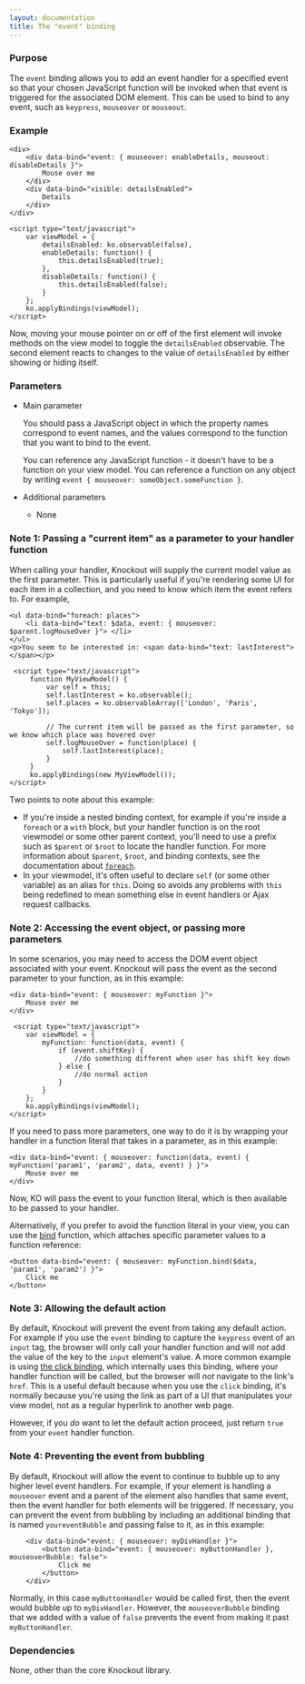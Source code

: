 ```yaml
---
layout: documentation
title: The "event" binding
---
```


### Purpose
The `event` binding allows you to add an event handler for a specified event so that your chosen JavaScript function will be invoked when that event is triggered for the associated DOM element. This can be used to bind to any event, such as `keypress`, `mouseover` or `mouseout`.

### Example
    <div>
        <div data-bind="event: { mouseover: enableDetails, mouseout: disableDetails }">
            Mouse over me
        </div>
        <div data-bind="visible: detailsEnabled">
            Details
        </div>
    </div>
    
    <script type="text/javascript">
        var viewModel = {
            detailsEnabled: ko.observable(false),
            enableDetails: function() {
                this.detailsEnabled(true);
            },
            disableDetails: function() {
                this.detailsEnabled(false);
            }
        };
        ko.applyBindings(viewModel);
    </script>

Now, moving your mouse pointer on or off of the first element will invoke methods on the view model to toggle the `detailsEnabled` observable.  The second element reacts to changes to the value of `detailsEnabled` by either showing or hiding itself. 

### Parameters

 * Main parameter
   
   You should pass a JavaScript object in which the property names correspond to event names, and the values correspond to the function that you want to bind to the event.
   
   You can reference any JavaScript function - it doesn't have to be a function on your view model. You can reference a function on any object by writing `event { mouseover: someObject.someFunction }`. 
   
 * Additional parameters 

   * None

### Note 1: Passing a "current item" as a parameter to your handler function

When calling your handler, Knockout will supply the current model value as the first parameter. This is particularly useful if you're rendering
some UI for each item in a collection, and you need to know which item the event refers to. For example,

    <ul data-bind="foreach: places">
        <li data-bind="text: $data, event: { mouseover: $parent.logMouseOver }"> </li>
    </ul>
    <p>You seem to be interested in: <span data-bind="text: lastInterest"> </span></p>
    
     <script type="text/javascript">
         function MyViewModel() {
             var self = this;
             self.lastInterest = ko.observable();
             self.places = ko.observableArray(['London', 'Paris', 'Tokyo']);

             // The current item will be passed as the first parameter, so we know which place was hovered over
             self.logMouseOver = function(place) {
                 self.lastInterest(place);
             }
         }
         ko.applyBindings(new MyViewModel());
    </script> 

Two points to note about this example:

 * If you're inside a nested binding context, for example if you're inside a `foreach` or a `with` block, but your handler function
   is on the root viewmodel or some other parent context, you'll need to use a prefix such as `$parent` or `$root` to locate the 
   handler function. For more information about `$parent`, `$root`, and binding contexts, see the documentation about [`foreach`](foreach-binding.html).
 * In your viewmodel, it's often useful to declare `self` (or some other variable) as an alias for `this`. Doing so avoids any problems
   with `this` being redefined to mean something else in event handlers or Ajax request callbacks.

### Note 2: Accessing the event object, or passing more parameters

In some scenarios, you may need to access the DOM event object associated with your event. Knockout will pass the event as the second parameter to your function, as in this example:

    <div data-bind="event: { mouseover: myFunction }">
        Mouse over me
    </div>
    
     <script type="text/javascript">
        var viewModel = {
            myFunction: function(data, event) {
                if (event.shiftKey) {
                    //do something different when user has shift key down
                } else {
                    //do normal action
                }
            }
        };
        ko.applyBindings(viewModel);
    </script>   

If you need to pass more parameters, one way to do it is by wrapping your handler in a function literal that takes in a parameter, as in this example:

    <div data-bind="event: { mouseover: function(data, event) { myFunction('param1', 'param2', data, event) } }">
        Mouse over me
    </div>

Now, KO will pass the event to your function literal, which is then available to be passed to your handler.    

Alternatively, if you prefer to avoid the function literal in your view, you can use the [bind](https://developer.mozilla.org/en/JavaScript/Reference/Global_Objects/Function/bind) function, which attaches specific parameter values to a function reference:

    <button data-bind="event: { mouseover: myFunction.bind($data, 'param1', 'param2') }">
        Click me
    </button>

### Note 3: Allowing the default action

By default, Knockout will prevent the event from taking any default action. For example if you use the `event` binding to capture the `keypress` event of an `input` tag, the browser will only call your handler function and will *not* add the value of the key to the `input` element's value. A more common example is using [the click binding](click-binding.html), which internally uses this binding, where your handler function will be called, but the browser will *not* navigate to the link's `href`. This is a useful default because when you use the `click` binding, it's normally because you're using the link as part of a UI that manipulates your view model, not as a regular hyperlink to another web page.

However, if you *do* want to let the default action proceed, just return `true` from your `event` handler function. 

### Note 4: Preventing the event from bubbling

By default, Knockout will allow the event to continue to bubble up to any higher level event handlers.  For example, if your element is handling a `mouseover` event and a parent of the element also handles that same event, then the event handler for both elements will be triggered.  If necessary, you can prevent the event from bubbling by including an additional binding that is named `youreventBubble` and passing false to it, as in this example:

        <div data-bind="event: { mouseover: myDivHandler }">
            <button data-bind="event: { mouseover: myButtonHandler }, mouseoverBubble: false">
                Click me
            </button>
        </div>

Normally, in this case `myButtonHandler` would be called first, then the event would bubble up to `myDivHandler`.  However, the `mouseoverBubble` binding that we added with a value of `false` prevents the event from making it past `myButtonHandler`.

### Dependencies

None, other than the core Knockout library.